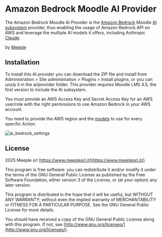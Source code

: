 # Amazon Bedrock Moodle AI Provider
The Amazon Bedrock Moodle AI Provider is the [Amazon Bedrock](https://aws.amazon.com/bedrock/) Moodle [AI subsystem](https://docs.moodle.org/405/en/AI_subsystem) provider, thus enabling the usage of Amazon Bedrock API on AWS and leverage the multiple AI models it offers, including Anthropic [Claude](https://www.anthropic.com/claude).

by [Meeple](https://www.meeplesrl.it/)

## Installation

To install this AI provider you can download the ZIP file and install from Administration > Site administration > Plugins > Install plugins, or you can unzip it in the ai/provider folder.
This provider requires Moodle LMS 4.5, the first version to include the AI subsystem.

You must provide an AWS Access Key and Secret Access Key for an AWS user/role with the right permissions to use Amazon Bedrock in your AWS account.

You need to provide the AWS region and the [models](https://docs.aws.amazon.com/bedrock/latest/userguide/models-regions.html) to use for every specific Action.

![ai_bedrock_settings](https://github.com/user-attachments/assets/6c82c210-9b34-4998-ae48-b427848c5e8f)

## License

2025 Meeple srl [https://www.meeplesrl.it](https://www.meeplesrl.it/)

This program is free software: you can redistribute it and/or modify it under the terms of the GNU General Public License as published by the Free Software Foundation, either version 3 of the License, or (at your option) any later version.

This program is distributed in the hope that it will be useful, but WITHOUT ANY WARRANTY; without even the implied warranty of MERCHANTABILITY or FITNESS FOR A PARTICULAR PURPOSE. See the GNU General Public License for more details.

You should have received a copy of the GNU General Public License along with this program. If not, see [http://www.gnu.org/licenses/](http://www.gnu.org/licenses/).

